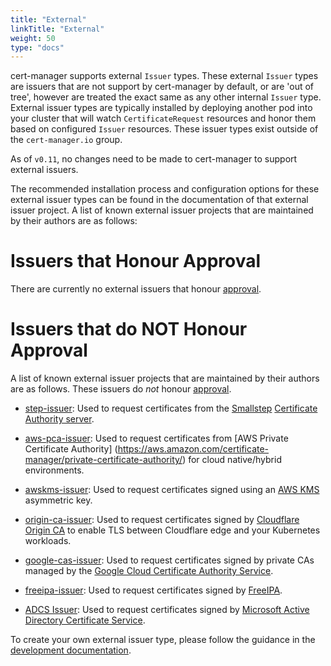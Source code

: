 ```yaml
---
title: "External"
linkTitle: "External"
weight: 50
type: "docs"
---
```


cert-manager supports external `Issuer` types. These external `Issuer` types are
issuers that are not support by cert-manager by default, or are 'out of tree',
however are treated the exact same as any other internal `Issuer` type. External
issuer types are typically installed by deploying another pod into your cluster
that will watch `CertificateRequest` resources and honor them based on
configured `Issuer` resources. These issuer types exist outside of the
`cert-manager.io` group.

As of `v0.11`, no changes need to be made to cert-manager to support external
issuers.

The recommended installation process and configuration options for these
external issuer types can be found in the documentation of that external issuer
project. A list of known external issuer projects that are maintained by their
authors are as follows:

# Issuers that Honour Approval
There are currently no external issuers that honour
[approval](../../concepts/certificaterequest/#approval).

# Issuers that do NOT Honour Approval
A list of known external issuer projects that are maintained by their authors
are as follows. These issuers do _not_ honour
[approval](../../concepts/certificaterequest/#approval).

- [step-issuer](https://github.com/smallstep/step-issuer): Used to request
  certificates from the [Smallstep](https://smallstep.com) [Certificate
  Authority server](https://github.com/smallstep/certificates).

- [aws-pca-issuer](https://github.com/jniebuhr/aws-pca-issuer): Used to
  request certificates from [AWS Private Certificate Authority]
  (https://aws.amazon.com/certificate-manager/private-certificate-authority/)
  for cloud native/hybrid environments.

- [awskms-issuer](https://github.com/Skyscanner/kms-issuer): Used to request
  certificates signed using an [AWS KMS](https://aws.amazon.com/kms/) asymmetric key.

- [origin-ca-issuer](https://github.com/cloudflare/origin-ca-issuer): Used
  to request certificates signed by
  [Cloudflare Origin CA](https://developers.cloudflare.com/ssl/origin-configuration/origin-ca)
  to enable TLS between Cloudflare edge and your Kubernetes workloads.

- [google-cas-issuer](https://github.com/jetstack/google-cas-issuer): Used
  to request certificates signed by private CAs managed by the
  [Google Cloud Certificate Authority Service](https://cloud.google.com/certificate-authority-service/).

- [freeipa-issuer](https://github.com/guilhem/freeipa-issuer): Used to
  request certificates signed by [FreeIPA](https://www.freeipa.org).

- [ADCS Issuer](https://github.com/nokia/adcs-issuer): Used
  to request certificates signed by 
  [Microsoft Active Directory Certificate Service](https://docs.microsoft.com/en-us/windows-server/networking/core-network-guide/cncg/server-certs/install-the-certification-authority).


To create your own external issuer type, please follow the guidance in the
[development documentation](../../contributing/external-issuers/).
